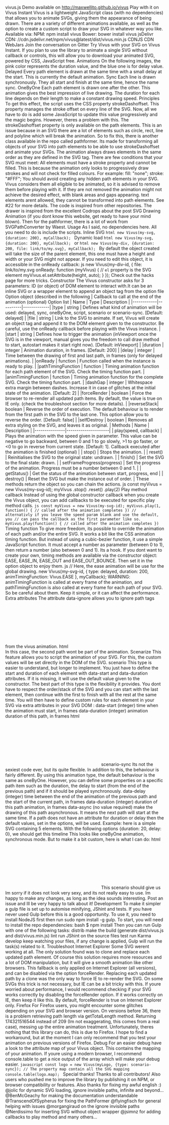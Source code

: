 vivus.js Demo available on http://maxwellito.github.io/vivus Play with it on Vivus Instant Vivus is a lightweight JavaScript class (with no dependencies) that allows you to animate SVGs, giving them the appearance of being drawn. There are a variety of different animations available, as well as the option to create a custom script to draw your SVG in whatever way you like. Available via: NPM: npm install vivus Bower: bower install vivus jsDelivr CDN: //cdn.jsdelivr.net/npm/vivus@latest/dist/vivus.min.js CDNJS CDN WebJars Join the conversation on Gitter Try Vivus with your SVG on Vivus Instant. If you plan to use the library to animate a single SVG without callback or controls, this will allow you to download your animated SVG, powered by CSS, JavaScript free. Animations On the following images, the pink color represents the duration value, and the blue one is for delay value. Delayed Every path element is drawn at the same time with a small delay at the start. This is currently the default animation. Sync Each line is drawn synchronously. They all start and finish at the same time, hence the name sync. OneByOne Each path element is drawn one after the other. This animation gives the best impression of live drawing. The duration for each line depends on their length to make a constant drawing speed. Principles To get this effect, the script uses the CSS property strokeDashoffset. This property manages the stroke offset on every line of the SVG. Now, all we have to do is add some JavaScript to update this value progressively and the magic begins. However, theres a problem with this. The strokeDashoffset property is only available on the path elements. This is an issue because in an SVG there are a lot of elements such as circle, rect, line and polyline which will break the animation. So to fix this, there is another class available in the repo called pathformer. Its made for transforming all objects of your SVG into path elements to be able to use strokeDashoffset and animate your SVGs. The animation always draws elements in the same order as they are defined in the SVG tag. There are few conditions that your SVG must meet: All elements must have a stroke property and cannot be filled. This is because the animation only looks to progressively draw strokes and will not check for filled colours. For example: fill: "none"; stroke: "#FFF"; You should avoid creating any hidden path elements in your SVG. Vivus considers them all eligible to be animated, so it is advised to remove them before playing with it. If they are not removed the animation might not achieve the desired effect, with blank areas and gaps appearing. text elements arent allowed, they cannot be transformed into path elements. See #22 for more details. The code is inspired from other repositories. The drawer is inspired from the excellent Codrops about the post SVG Drawing Animation (if you dont know this website, get ready to have your mind blown). Then for the pathformer, there is a lot of work from SVGPathConverter by Waest. Usage As I said, no dependencies here. All you need to do is include the scripts. Inline SVG ```html new Vivus(my-svg, {duration: 200}, myCallback); ``` Dynamic load ```html new Vivus(my-svg, {duration: 200}, myCallback); ``` or ```html new Vivus(my-div, {duration: 200, file: link/to/my.svg}, myCallback); ``` By default the object created will take the size of the parent element, this one must have a height and width or your SVG might not appear. If you need to edit this object, it is accessible in the onReady callback: js new Vivus(my-div-id, { file: link/to/my.svg onReady: function (myVivus) { // `el` property is the SVG element myVivus.el.setAttribute(height, auto); } }); Check out the hacks page for more tricks. Constructor The Vivus constructor asks for 3 parameters: ID (or object) of DOM element to interact with.It can be an inline SVG or a wrapper element to append an object tag from the option file Option object (described in the following | Callback to call at the end of the animation (optional) Option list | Name | Type | Description | |------------|----------|-------------| |type | string | Defines what kind of animation will be used: delayed, sync, oneByOne, script, scenario or scenario-sync. [Default: delayed] | |file | string | Link to the SVG to animate. If set, Vivus will create an object tag and append it to the DOM element given to the constructor. Be careful, use the onReady callback before playing with the Vivus instance. | |start | string | Defines how to trigger the animation (inViewport once the SVG is in the viewport, manual gives you the freedom to call draw method to start, autostart makes it start right now). [Default: inViewport] | |duration | integer | Animation duration, in frames. [Default: 200] | |delay | integer | Time between the drawing of first and last path, in frames (only for delayed animations). | |onReady | function | Function called when the instance is ready to play. | |pathTimingFunction | function | Timing animation function for each path element of the SVG. Check the timing function part. | |animTimingFunction | function | Timing animation function for the complete SVG. Check the timing function part. | |dashGap | integer | Whitespace extra margin between dashes. Increase it in case of glitches at the initial state of the animation. [Default: 2] | |forceRender | boolean | Force the browser to re-render all updated path items. By default, the value is true on IE only. (check the troubleshoot section for more details). | |reverseStack| boolean | Reverse the order of execution. The default behaviour is to render from the first path in the SVG to the last one. This option allow you to reverse the order. [Default: false] | |selfDestroy | boolean | Removes all extra styling on the SVG, and leaves it as original. | Methods | Name | Description | |---------------|---------------------| | play(speed, callback) | Plays the animation with the speed given in parameter. This value can be negative to go backward, between 0 and 1 to go slowly, >1 to go faster, or <0 to go in reverse from current state. [Default: 1]. Callback executed after the animation is finished (optional) | | stop() | Stops the animation. | | reset() | Reinitialises the SVG to the original state: undrawn. | | finish() | Set the SVG to the final state: drawn. | | setFrameProgress(progress) | Set the progress of the animation. Progress must be a number between 0 and 1. | | getStatus() | Get the status of the animation between start, progress, end | | destroy() | Reset the SVG but make the instance out of order. | These methods return the object so you can chain the actions. js const myVivus = new Vivus(my-svg-id); myVivus .stop() .reset() .play(2) Play method callback Instead of using the global constructor callback when you create the Vivus object, you can add callbacks to be executed for specific play method calls. ```js const myVivus = new Vivus(my-svg-id); myVivus.play(1, function() { // called after the animation completes }) // alternativly if you leave the speed param blank and use the default, you // can pass the callback as the first parameter like so. myVivus.play(function() { // called after the animation completes }) ``` Timing function To give more freedom, its possible to override the animation of each path and/or the entire SVG. It works a bit like the CSS animation timing function. But instead of using a cubic-bezier function, it use a simple JavaScript function. It must accept a number as parameter (between 0 to 1), then return a number (also between 0 and 1). Its a hook. If you dont want to create your own, timing methods are available via the constructor object: EASE, EASE_IN, EASE_OUT and EASE_OUT_BOUNCE. Then set it in the option object to enjoy them. js // Here, the ease animation will be use for the global drawing. new Vivus(my-svg-id, { type: delayed, duration: 200, animTimingFunction: Vivus.EASE }, myCallback); WARNING: animTimingFunction is called at every frame of the animation, and pathTimingFunction is also called at every frame for each path of your SVG. So be careful about them. Keep it simple, or it can affect the performance. Extra attributes The attribute data-ignore allows you to ignore path tags from the vivus animation. html <svg id="my-svg"> <path...> <path data-ignore="true" ...> <path...> </svg> In this case, the second path wont be part of the animation. Scenarize This feature allows you to script the animation of your SVG. For this, the custom values will be set directly in the DOM of the SVG. scenario This type is easier to understand, but longer to implement. You just have to define the start and duration of each element with data-start and data-duration attributes. If it is missing, it will use the default value given to the constructor. The best part of this type is the flexibility it provides. You dont have to respect the order/stack of the SVG and you can start with the last element, then continue with the first to finish with all the rest at the same time. You will then have to define custom rules for each element in your SVG via extra attributes in your SVG DOM : data-start (integer) time when the animation must start, in frames data-duration (integer) animation duration of this path, in frames html <svg> <path data-start="0" data-duration="10" .../> <path data-start="20" data-duration="10" .../> <path data-start="20" data-duration="20" .../> <path data-start="0" data-duration="30" .../> </svg> scenario-sync Its not the sexiest code ever, but its quite flexible. In addition to this, the behaviour is fairly different. By using this animation type, the default behaviour is the same as oneByOne. However, you can define some properties on a specific path item such as the duration, the delay to start (from the end of the previous path) and if it should be played synchronously. data-delay (integer) time between the end of the animation of the previous path and the start of the current path, in frames data-duration (integer) duration of this path animation, in frames data-async (no value required) make the drawing of this path asynchronous. It means the next path will start at the same time. If a path does not have an attribute for duration or delay then the default values, set in the options, will be used. Example: here is a simple SVG containing 5 elements. With the following options {duration: 20, delay: 0}, we should get this timeline This looks like oneByOne animation, synchronous mode. But to make it a bit custom, here is what I can do: html <svg> <path data-duration="10" .../> <path data-delay="10" data-async .../> <path data-delay="15" .../> <path data-duration="10" data-delay="45" data-async .../> <path data-duration="50" data-delay="5" .../> </svg> This scenario should give us Im sorry if it does not look very sexy, and its not really easy to use. Im happy to make any changes, as long as the idea sounds interesting. Post an issue and Ill be very happy to talk about it! Development To make it simpler a gulp file is set up to automise minifying, JShint and tests. If you have never used Gulp before this is a good opportunity. To use it, you need to install NodeJS first then run sudo npm install -g gulp. To start, you will need to install the repo dependencies: bash $ npm install Then you can run Gulp with one of the following tasks: distrib make the build (generate dist/vivus.js and dist/vivus.min.js) lint run JShint on the source files test run Karma develop keep watching your files, if any change is applied, Gulp will run the task(s) related to it. Troubleshoot Internet Explorer Some SVG werent working at all. The only solution found was to clone and replace each updated path element. Of course this solution requires more resources and a lot of DOM manipulation, but it will give a smooth animation like other browsers. This fallback is only applied on Internet Explorer (all versions), and can be disabled via the option forceRender. Replacing each updated path by a clone was the only way to force IE to re-render the SVG. On some SVGs this trick is not necessary, but IE can be a bit tricky with this. If youre worried about performance, I would recommend checking if your SVG works correctly by disabling the forceRender option. If it works correctly on IE, then keep it like this. By default, forceRender is true on Internet Explorer only. Firefox For Firefox users, you might encounter some glitches depending on your SVG and browser version. On versions before 36, there is a problem retrieving path length via getTotalLength method. Returning 174321516544 instead of 209 (Im not exaggerating, this comes from a real case), messing up the entire animation treatment. Unfortunately, theres nothing that this library can do, this is due to Firefox. I hope to find a workaround, but at the moment I can only recommend that you test your animation on previous versions of Firefox. Debug For an easier debug have a look to the attribute map of your Vivus object. This contains the mapping of your animation. If youre using a modern browser, I recommend console.table to get a nice output of the array which will make your debug easier. ```javascript const logo = new Vivus(myLogo, {type: scenario-sync}); // The property map contain all the SVG mapping console.table(logo.map); ``` Special thanks! Thanks to all contributors! Also users who pushed me to improve the library by publishing it on NPM, or browser compatibility or features. Also thanks for fixing my awful english :) @jolic for dynamic SVG loading, ignore invisible paths, infinite and beyond... @BenMcGeachy for making the documentation understandable @TranscendOfSypherus for fixing the PathFormer @flyingfisch for general helping with issues @morgangiraud on the ignore invisible paths @Nerdissimo for inserting SVG without object wrapper @jsimnz for adding callbacks to play method and many others...